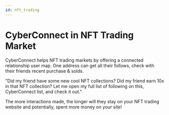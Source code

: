 ```yaml
---
id: nft_trading
---
```


# CyberConnect in NFT Trading Market

CyberConnect helps NFT trading markets by offering a connected relationship user map. One address can get all their follows, check with their friends recent purchase & solds.

"Did my friend have some new cool NFT collections? Did my friend earn 10x in that NFT collection? Let me open my full list of following on this, CyberConnect list, and check it out."

The more interactions made, the longer will they stay on your NFT trading website and potentially, spent more money on your site!